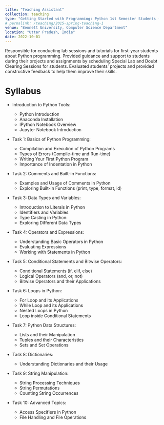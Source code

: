 ```yaml
---
title: "Teaching Assistant"
collection: teaching
type: "Getting Started with Programming: Python 1st Semester Students (Fall 2022)"
# permalink: /teaching/2015-spring-teaching-1
venue: "Bennett University, Computer Science Department"
location: "Uttar Pradesh, India"
date: 2022-10-01
---
```


Responsible for conducting lab sessions and tutorials for first-year students about Python programming. Provided guidance and support to students during their projects and assignments by scheduling Special Lab and Doubt Clearing Sessions for students. Evaluated students’ projects and provided constructive feedback to help them improve their skills.

Syllabus
======
* Introduction to Python Tools:
   * Python Introduction
   * Anaconda Installation
   * IPython Notebook Overview
   * Jupyter Notebook Introduction

* Task 1: Basics of Python Programming:
   * Compilation and Execution of Python Programs
   * Types of Errors (Compile-time and Run-time)
   * Writing Your First Python Program
   * Importance of Indentation in Python

* Task 2: Comments and Built-in Functions:
   * Examples and Usage of Comments in Python
   * Exploring Built-in Functions (print, type, format, id)

* Task 3: Data Types and Variables:
   * Introduction to Literals in Python
   * Identifiers and Variables
   * Type Casting in Python
   * Exploring Different Data Types

* Task 4: Operators and Expressions:
   * Understanding Basic Operators in Python
   * Evaluating Expressions
   * Working with Statements in Python

* Task 5: Conditional Statements and Bitwise Operators:
   * Conditional Statements (if, elif, else)
   * Logical Operators (and, or, not)
   * Bitwise Operators and their Applications

* Task 6: Loops in Python:
   * For Loop and its Applications
   * While Loop and its Applications
   * Nested Loops in Python
   * Loop inside Conditional Statements

* Task 7: Python Data Structures:
   * Lists and their Manipulation
   * Tuples and their Characteristics
   * Sets and Set Operations

* Task 8: Dictionaries:
   * Understanding Dictionaries and their Usage

* Task 9: String Manipulation:
    * String Processing Techniques
    * String Permutations
    * Counting String Occurrences

* Task 10: Advanced Topics:
    * Access Specifiers in Python
    * File Handling and File Operations


<!-- {% include base_path %}
[Letter of Appreciation from Dean](https://atindra305.github.io/files/Atindra_Shekhar_TA_Appreciation.pdf) -->


<!-- Heading 1
======

Heading 2
======

Heading 3
====== -->
